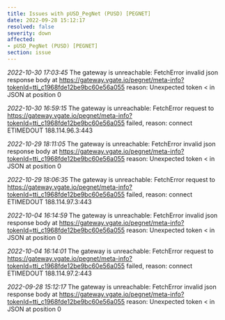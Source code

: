 ```yaml
---
title: Issues with pUSD_PegNet (PUSD) [PEGNET]
date: 2022-09-28 15:12:17
resolved: false
severity: down
affected:
- pUSD_PegNet (PUSD) [PEGNET]
section: issue
---
```


*2022-10-30 17:03:45* The gateway is unreachable: FetchError invalid json response body at https://gateway.vgate.io/pegnet/meta-info?tokenId=tti_c1968fde12be9bc60e56a055 reason: Unexpected token < in JSON at position 0

*2022-10-30 16:59:15* The gateway is unreachable: FetchError request to https://gateway.vgate.io/pegnet/meta-info?tokenId=tti_c1968fde12be9bc60e56a055 failed, reason: connect ETIMEDOUT 188.114.96.3:443

*2022-10-29 18:11:05* The gateway is unreachable: FetchError invalid json response body at https://gateway.vgate.io/pegnet/meta-info?tokenId=tti_c1968fde12be9bc60e56a055 reason: Unexpected token < in JSON at position 0

*2022-10-29 18:06:35* The gateway is unreachable: FetchError request to https://gateway.vgate.io/pegnet/meta-info?tokenId=tti_c1968fde12be9bc60e56a055 failed, reason: connect ETIMEDOUT 188.114.97.3:443

*2022-10-04 16:14:59* The gateway is unreachable: FetchError invalid json response body at https://gateway.vgate.io/pegnet/meta-info?tokenId=tti_c1968fde12be9bc60e56a055 reason: Unexpected token < in JSON at position 0

*2022-10-04 16:14:01* The gateway is unreachable: FetchError request to https://gateway.vgate.io/pegnet/meta-info?tokenId=tti_c1968fde12be9bc60e56a055 failed, reason: connect ETIMEDOUT 188.114.97.2:443

*2022-09-28 15:12:17* The gateway is unreachable: FetchError invalid json response body at https://gateway.vgate.io/pegnet/meta-info?tokenId=tti_c1968fde12be9bc60e56a055 reason: Unexpected token < in JSON at position 0